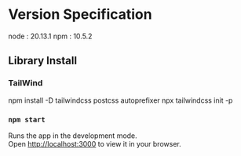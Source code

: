 # Version Specification
node : 20.13.1
npm : 10.5.2


## Library Install

### TailWind
npm install -D tailwindcss postcss autoprefixer
npx tailwindcss init -p 


### `npm start`

Runs the app in the development mode.\
Open [http://localhost:3000](http://localhost:3000) to view it in your browser.
